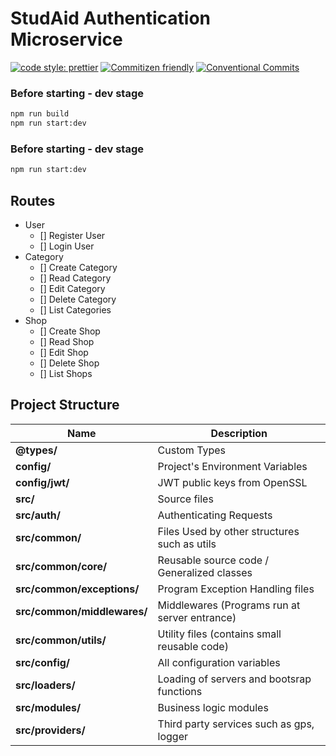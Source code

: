 # StudAid Authentication Microservice
[![code style: prettier](https://img.shields.io/badge/code_style-prettier-ff69b4.svg)](http://prettier.io) [![Commitizen friendly](https://img.shields.io/badge/commitizen-friendly-brightgreen.svg)](http://commitizen.github.io/cz-cli/) [![Conventional Commits](https://img.shields.io/badge/Conventional%20Commits-1.0.0-yellow.svg)](https://conventionalcommits.org)

### Before starting - dev stage
```bash
npm run build
npm run start:dev
```

### Before starting - dev stage
```bash
npm run start:dev
```

## Routes
  - User
    - [] Register User
    - [] Login User
  - Category
    - [] Create Category
    - [] Read Category
    - [] Edit Category
    - [] Delete Category
    - [] List Categories
  - Shop
    - [] Create Shop
    - [] Read Shop
    - [] Edit Shop
    - [] Delete Shop
    - [] List Shops
    

## Project Structure
| Name                        | Description                                             |
| --------------------------- | ------------------------------------------------------- |
| **@types/**                 | Custom Types                                            |
| **config/**                 | Project's Environment Variables                         |
| **config/jwt/**             | JWT public keys from OpenSSL                            |
| **src/**                    | Source files                                            |
| **src/auth/**               | Authenticating Requests                                 |
| **src/common/**             | Files Used by other structures such as utils            |
| **src/common/core/**        | Reusable source code / Generalized classes              |
| **src/common/exceptions/**  | Program Exception Handling files                        |
| **src/common/middlewares/** | Middlewares (Programs run at server entrance)           |
| **src/common/utils/**       | Utility files (contains small reusable code)            |
| **src/config/**             | All configuration variables                             |
| **src/loaders/**            | Loading of servers and bootsrap functions               |
| **src/modules/**            | Business logic modules                                  |
| **src/providers/**          | Third party services such as gps, logger                |



